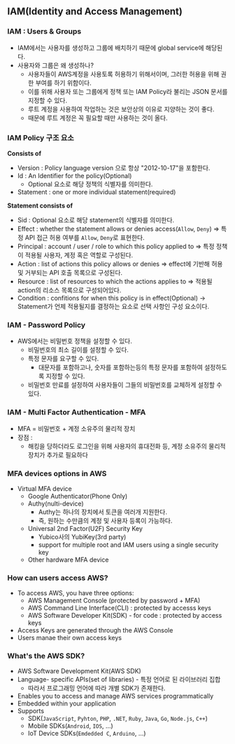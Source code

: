 ## IAM(Identity and Access Management)

### IAM : Users & Groups
* IAM에서는 사용자를 생성하고 그룹에 배치하기 때문에 global service에 해당된다.
* 사용자와 그룹은 왜 생성하나?
  * 사용자들이 AWS계정을 사용토록 허용하기 위해서이며, 그러한 허용을 위해 권한 부여를 하기 위함이다.
  * 이를 위해 사용자 또는 그룹에게 정책 또는 IAM Policy라 불리는 JSON 문서를 지정할 수 있다. 
  * 루트 계정을 사용하여 작업하는 것은 보안상의 이유로 지양하는 것이 좋다.	
  * 때문에 루트 계정은 꼭 필요할 때만 사용하는 것이 올다.

### IAM Policy 구조 요소
**Consists of**
* Version : Policy language version 으로 항상 "2012-10-17"을 포함한다. 
* Id : An Identifier for the policy(Optional)
  * Optional 요소로 해당 정책의 식별자를 의미한다. 
* Statement : one or more individual statement(required)

**Statement consists of**
* Sid : Optional 요소로 해당 statement의 식별자를 의미한다.
* Effect : whether the statement allows or denies access(`Allow`, `Deny`) => 특정 API 접근 허용 여부를 `Allow`, `Deny`로 표현한다.
* Principal : account / user / role to which this policy applied to => 특정 정책이 적용될 사용자, 계정 혹은 역할로 구성된다. 
* Action : list of actions this policy allows or denies => effect에 기반해 허용 및 거부되는 API 호출 목록으로 구성된다. 
* Resource : list of resources to which the actions applies to => 적용될 action의 리소스 목록으로 구성되어있다. 
* Condition : confitions for when this policy is in effect(Optional) -> Statement가 언제 적용될지를 결정하는 요소로 선택 사항인 구성 요소이다.

### IAM - Password Policy
* AWS에서는 비밀번호 정책을 설정할 수 있다. 
  * 비밀번호의 최소 길이를 설정할 수 있다. 
  * 특정 문자를 요구할 수 있다. 
    * 대문자를 포함하고나, 숫자를 포함하는등의 특정 문자를 포함하여 설정하도록 지정할 수 있다. 
  * 비밀번호 만료를 설정하여 사용자들이 그들의 비밀번호를 교체하게 설정할 수 있다.

### IAM - Multi Factor Authentication - MFA
* MFA = 비밀번호 + 계정 소유주의 물리적 장치
* 장점 : 
  * 해킹을 당하더라도 로그인을 위해 사용자의 휴대전화 등, 계정 소유주의 물리적 장치가 추가로 필요하다

### MFA devices options in AWS
* Virtual MFA device
  * Google Authenticator(Phone Only)
  * Authy(nulti-device)
    * Authy는 하나의 장치에서 토큰을 여러개 지원한다.
    * 즉, 원하는 수만큼의 계정 및 사용자 등록이 가능하다.
  * Universal 2nd Factor(U2F) Security Key
    * Yubico사의 YubiKey(3rd party)
    * support for multiple root and IAM users using a single security key
  * Other hardware MFA device

### How can users access AWS?
* To access AWS, you have three options:
  * AWS Management Console (protected by password + MFA)
  * AWS Command Line Interface(CLI) : protected by accesss keys
  * AWS Software Developer Kit(SDK) - for code : protected by access keys
* Access Keys are generated through the AWS Console 
* Users manae their own access keys

### What's the AWS SDK?
* AWS Software Development Kit(AWS SDK)
* Language- specific APIs(set of libraries) - 특정 언어로 된 라이브러리 집합
  * 따라서 프로그래밍 언어에 따라 개별 SDK가 존재한다.
* Enables you to access and manage AWS services programmatically
* Embedded within your application
* Supports
  * SDK(`JavaScript`, `Pyhton`, `PHP`, `.NET`, `Ruby`, `Java`, `Go`, `Node.js`, `C++`)
  * Mobile SDKs(`Android`, `IOS`, ...)
  * IoT Device SDKs(`Emdedded C`, `Arduino`, ...)